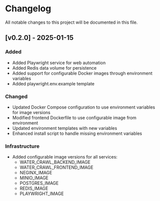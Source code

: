 # Changelog

All notable changes to this project will be documented in this file.

## [v0.2.0] - 2025-01-15

### Added
- Added Playwright service for web automation
- Added Redis data volume for persistence
- Added support for configurable Docker images through environment variables
- Added playwright.env.example template

### Changed
- Updated Docker Compose configuration to use environment variables for image versions
- Modified frontend Dockerfile to use configurable image from environment
- Updated environment templates with new variables
- Enhanced install script to handle missing environment variables

### Infrastructure
- Added configurable image versions for all services:
  - WATER_CRAWL_BACKEND_IMAGE
  - WATER_CRAWL_FRONTEND_IMAGE
  - NEGINX_IMAGE
  - MINIO_IMAGE
  - POSTGRES_IMAGE
  - REDIS_IMAGE
  - PLAYWRIGHT_IMAGE

